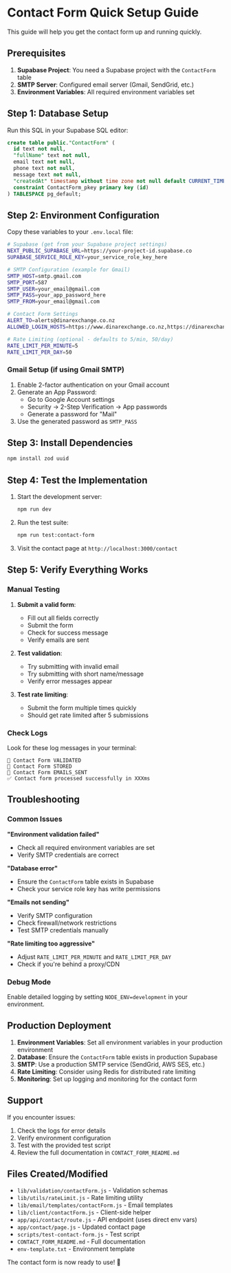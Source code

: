# Contact Form Quick Setup Guide

This guide will help you get the contact form up and running quickly.

## Prerequisites

1. **Supabase Project**: You need a Supabase project with the `ContactForm` table
2. **SMTP Server**: Configured email server (Gmail, SendGrid, etc.)
3. **Environment Variables**: All required environment variables set

## Step 1: Database Setup

Run this SQL in your Supabase SQL editor:

```sql
create table public."ContactForm" (
  id text not null,
  "fullName" text not null,
  email text not null,
  phone text not null,
  message text not null,
  "createdAt" timestamp without time zone not null default CURRENT_TIMESTAMP,
  constraint ContactForm_pkey primary key (id)
) TABLESPACE pg_default;
```

## Step 2: Environment Configuration

Copy these variables to your `.env.local` file:

```bash
# Supabase (get from your Supabase project settings)
NEXT_PUBLIC_SUPABASE_URL=https://your-project-id.supabase.co
SUPABASE_SERVICE_ROLE_KEY=your_service_role_key_here

# SMTP Configuration (example for Gmail)
SMTP_HOST=smtp.gmail.com
SMTP_PORT=587
SMTP_USER=your_email@gmail.com
SMTP_PASS=your_app_password_here
SMTP_FROM=your_email@gmail.com

# Contact Form Settings
ALERT_TO=alerts@dinarexchange.co.nz
ALLOWED_LOGIN_HOSTS=https://www.dinarexchange.co.nz,https://dinarexchange.co.nz

# Rate Limiting (optional - defaults to 5/min, 50/day)
RATE_LIMIT_PER_MINUTE=5
RATE_LIMIT_PER_DAY=50
```

### Gmail Setup (if using Gmail SMTP)

1. Enable 2-factor authentication on your Gmail account
2. Generate an App Password:
   - Go to Google Account settings
   - Security → 2-Step Verification → App passwords
   - Generate a password for "Mail"
3. Use the generated password as `SMTP_PASS`

## Step 3: Install Dependencies

```bash
npm install zod uuid
```

## Step 4: Test the Implementation

1. Start the development server:
   ```bash
   npm run dev
   ```

2. Run the test suite:
   ```bash
   npm run test:contact-form
   ```

3. Visit the contact page at `http://localhost:3000/contact`

## Step 5: Verify Everything Works

### Manual Testing

1. **Submit a valid form**:
   - Fill out all fields correctly
   - Submit the form
   - Check for success message
   - Verify emails are sent

2. **Test validation**:
   - Try submitting with invalid email
   - Try submitting with short name/message
   - Verify error messages appear

3. **Test rate limiting**:
   - Submit the form multiple times quickly
   - Should get rate limited after 5 submissions

### Check Logs

Look for these log messages in your terminal:

```
📧 Contact Form VALIDATED
📧 Contact Form STORED
📧 Contact Form EMAILS_SENT
✅ Contact form processed successfully in XXXms
```

## Troubleshooting

### Common Issues

**"Environment validation failed"**
- Check all required environment variables are set
- Verify SMTP credentials are correct

**"Database error"**
- Ensure the `ContactForm` table exists in Supabase
- Check your service role key has write permissions

**"Emails not sending"**
- Verify SMTP configuration
- Check firewall/network restrictions
- Test SMTP credentials manually

**"Rate limiting too aggressive"**
- Adjust `RATE_LIMIT_PER_MINUTE` and `RATE_LIMIT_PER_DAY`
- Check if you're behind a proxy/CDN

### Debug Mode

Enable detailed logging by setting `NODE_ENV=development` in your environment.

## Production Deployment

1. **Environment Variables**: Set all environment variables in your production environment
2. **Database**: Ensure the `ContactForm` table exists in production Supabase
3. **SMTP**: Use a production SMTP service (SendGrid, AWS SES, etc.)
4. **Rate Limiting**: Consider using Redis for distributed rate limiting
5. **Monitoring**: Set up logging and monitoring for the contact form

## Support

If you encounter issues:

1. Check the logs for error details
2. Verify environment configuration
3. Test with the provided test script
4. Review the full documentation in `CONTACT_FORM_README.md`

## Files Created/Modified

- `lib/validation/contactForm.js` - Validation schemas
- `lib/utils/rateLimit.js` - Rate limiting utility
- `lib/email/templates/contactForm.js` - Email templates
- `lib/client/contactForm.js` - Client-side helper
- `app/api/contact/route.js` - API endpoint (uses direct env vars)
- `app/contact/page.js` - Updated contact page
- `scripts/test-contact-form.js` - Test script
- `CONTACT_FORM_README.md` - Full documentation
- `env-template.txt` - Environment template

The contact form is now ready to use! 🎉

